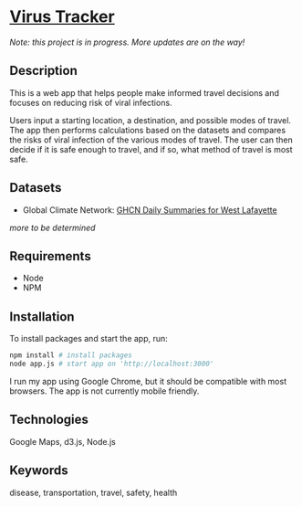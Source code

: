 # [Virus Tracker](http://ironhack-danzheng.herokuapp.com)

_Note: this project is in progress. More updates are on the way!_

## Description

This is a web app that helps people make informed travel decisions and focuses on reducing risk of viral infections.

Users input a starting location, a destination, and possible modes of travel. The app then performs calculations based on the datasets and compares the risks of viral infection of the various modes of travel. The user can then decide if it is safe enough to travel, and if so, what method of travel is most safe.

## Datasets

- Global Climate Network: [GHCN Daily Summaries for West Lafayette](http://www.ncdc.noaa.gov/cdo-web/datasets/GHCND/locations/CITY:US180006/detail)

_more to be determined_

## Requirements

- Node
- NPM

## Installation

To install packages and start the app, run:

```bash
npm install # install packages
node app.js # start app on 'http://localhost:3000'
```

I run my app using Google Chrome, but it should be compatible with most browsers. The app is not currently mobile friendly.

## Technologies

Google Maps, d3.js, Node.js

## Keywords

disease, transportation, travel, safety, health
